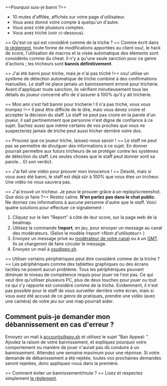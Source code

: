 ==Pourquoi suis-je banni ?==

-   10 mutes d'affilée, affichés sur votre page d'utilisateur.
-   Vous avez donné votre compte à quelqu'un d'autre.
-   Vous avez créé plusieurs comptes.
-   Vous avez triché (voir ci-dessous).

== Qu'est ce qui est considéré comme de la triche ? == Comme écrit dans [le règlement](FR:Rules "wikilink"), toute forme de modifications apportées au client osu!, le hack de score, l'utilisation de macros et la visée automatique des éléments sont considérés comme du cheat.
Il n'y a qu'une seule sanction pour ce genre d'actions ; les tricheurs sont **bannis définitivement**.

== J'ai été banni pour triche, mais je n'ai pas triché !== osu! utilise un système de détection automatique de triche combiné à des confirmations manuelles.
Le staff ne place jamais un bannissement erroné pour tricherie. Avant d'appliquer toute sanction, ils vérifient minutieusement tous les détails du joueur concerné afin de s'assurer à 100% qu'il y ait tricherie.

== Mon ami s'est fait bannir pour tricherie ! Il n'a pas triché, vous vous trompez !== Il peut être difficile de le dire, mais vous devez croire et accepter la décision du staff. Le staff ne peut pas croire en la parole d'un joueur, il sait pertinemment que personne n'est digne de confiance à ce sujet.
Sachez aussi que même certains de vos proches que vous ne suspecteriez jamais de triche peut aussi tricher derrière votre dos.

== Prouvez que ce joueur triche, laissez-nous savoir ! == Le staff ne peut pas se permettre de divulguer des informations à ce sujet. En donner pourrait permettre aux futurs tricheurs de se protéger contre les systèmes de détection du staff. Les seules choses que le staff peut donner sont sa parole... Et son verdict.

== J'ai fait une vidéo pour prouver mon innocence ! == Désolé, mais si vous avez été banni, le staff est déjà sûr à 100% que vous êtes un tricheur. Une vidéo ne vous sauvera pas.

== J'ai trouvé un tricheur. Je peux le prouver grâce à un replay/screenshot. Que dois-je faire ?== Restez calme. **N'en parlez pas dans le chat public.** Ne donnez ces informations à aucune personne d'autre que le staff.
Voici quatre solutions pour effectuer ce signalement :

1.  Cliquez sur le lien "Report" à côté de leur score, sur la page web de la beatmap.
2.  Utilisez la commande **!report**, en jeu, pour envoyer un message au canal des modérateurs. (Selon le modèle *!report <Nom d'utilisateur> <raison>*)
3.  Envoyez un message privé au [modérateur de votre canal](FR:Language_Moderators "wikilink") ou à un [GMT](FR:GMT "wikilink"). Ils se chargeront de faire circuler le message.
4.  Envoyez un mail à <osu@ppy.sh>.

== Utiliser certains périphériques peut être considéré comme de la triche ?== Les périphériques comme des tablettes graphiques ou des écrans tactiles ne posent aucun problème. Tous les périphériques pouvant diminuer le niveau de compétence requis pour jouer ne l'est pas. Ce qui veut dire qu'utiliser plusieurs PC, plus de deux touches pour jouer ou tout ce qui s'y rapporte est considéré comme de la triche.
Evidemment, il n'est pas possible pour le staff de vous surveiller derrière votre écran, mais si vous avez été accusé de ce genre de pratiques, prendre une vidéo (avec une caméra) de votre jeu sur une map pourrait aider.

Comment puis-je demander mon débannissement en cas d'erreur ?
-------------------------------------------------------------

Envoyez un mail à <accounts@ppy.sh> et utilisez le sujet "Ban Appeal: <username>".
Ajoutez la raison de votre bannissement, et expliquez pourquoi votre comportement ou manière de jouer n'aurait pas dû conduire à un bannissement.
Attendez une semaine maximum pour une réponse. Si votre demande de débanissement a été rejetée, toutes vos prochaines demandes seront rejetées, donc appliquez-vous dans la première.

== Comment éviter un bannissement/mute ? == Lisez et respectez simplement [le règlement](FR:Rules "wikilink").
